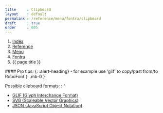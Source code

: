 ```yaml
---
title     : Clipboard
layout    : default
permalink : /reference/menu/fontra/clipboard
draft     : true
order     : 605
---
```


<nav aria-label="breadcrumb">
  <ol class="breadcrumb small">
    <li class="breadcrumb-item"><a href="{{ site.url }}">Index</a></li>
    <li class="breadcrumb-item"><a href="{{ site.url }}/reference">Reference</a></li>
    <li class="breadcrumb-item"><a href="{{ site.url }}/reference/menu">Menu</a></li>
    <li class="breadcrumb-item"><a href="{{ site.url }}/reference/menu/fontra">Fontra</a></li>
    <li class="breadcrumb-item active" aria-current="page">{{ page.title }}</li>
  </ol>
</nav>

<div class="alert alert-primary mt-3" role="alert" markdown='1'>
#### Pro tips: 
{: .alert-heading}
- for example use 'glif' to copy/past from/to RoboFont
{: .mb-0 }
</div>

Possible clipboard formats:
: ^
  - [GLIF (Glyph Interchange Format)](http://unifiedfontobject.org/versions/ufo3/glyphs/glif/)
  - [SVG (Scaleable Vector Graphics)](http://developer.mozilla.org/en-US/docs/Web/SVG)
  - [JSON (JavaScript Object Notation)](http://www.json.org/)

